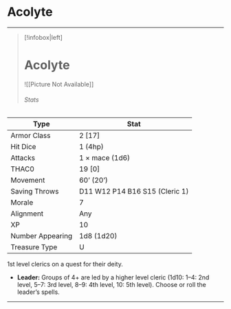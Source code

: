 


# Acolyte
------
> [!infobox|left] 
>  # Acolyte 
>  ![[Picture Not Available]] 
>  ###### Stats 
| Type                    | Stat        |
| ---------------- | ------------------------------ |
| Armor Class      | 2 [17]                         |
| Hit Dice         | 1 (4hp)                        |
| Attacks          | 1 × mace (1d6)                 |
| THAC0            | 19 [0]                         |
| Movement         | 60’ (20’)                      |
| Saving Throws    | D11 W12 P14 B16 S15 (Cleric 1) |
| Morale           | 7                              |
| Alignment        | Any                            |
| XP               | 10                             |
| Number Appearing | 1d8 (1d20)                     |
| Treasure Type    | U                              |



1st level clerics on a quest for their deity.



- **Leader:** Groups of 4+ are led by a higher level cleric (1d10: 1–4: 2nd level, 5–7: 3rd level, 8–9: 4th level, 10: 5th level). Choose or roll the leader’s spells.
-----


